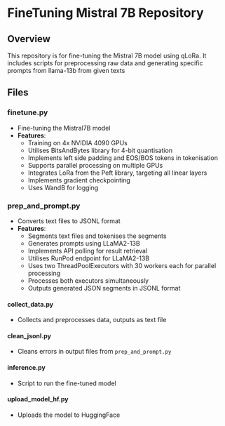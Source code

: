 # FineTuning Mistral 7B Repository

## Overview
This repository is for fine-tuning the Mistral 7B model using qLoRa. It includes scripts for preprocessing raw data and generating specific prompts from llama-13b from given texts

## Files

### finetune.py
- Fine-tuning the Mistral7B model
- **Features**:
  - Training on 4x NVIDIA 4090 GPUs
  - Utilises BitsAndBytes library for 4-bit quantisation
  - Implements left side padding and EOS/BOS tokens in tokenisation
  - Supports parallel processing on multiple GPUs
  - Integrates LoRa from the Peft library, targeting all linear layers
  - Implements gradient checkpointing
  - Uses WandB for logging

### prep_and_prompt.py
- Converts text files to JSONL format
- **Features**:
  - Segments text files and tokenises the segments
  - Generates prompts using LLaMA2-13B
  - Implements API polling for result retrieval
  - Utilises RunPod endpoint for LLaMA2-13B
  - Uses two ThreadPoolExecutors with 30 workers each for parallel processing
  - Processes both executors simultaneously
  - Outputs generated JSON segments in JSONL format


#### collect_data.py
- Collects and preprocesses data, outputs as text file

#### clean_jsonl.py
- Cleans errors in output files from `prep_and_prompt.py`

#### inference.py
- Script to run the fine-tuned model

#### upload_model_hf.py
- Uploads the model to HuggingFace

